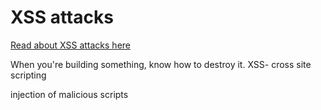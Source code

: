 # XSS attacks
[Read about XSS attacks here](https://owasp.org/www-community/attacks/xss/)

When you're building something, know how to destroy it. 
XSS- cross site scripting

injection of malicious scripts

